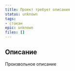 ```yaml
---
title: Проект требует описания
status: unknown
tags:
- стакан
epic: unknown
files: []
---
```



## Описание

Произвольное описание